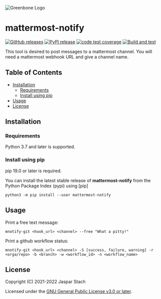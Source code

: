 ![Greenbone Logo](https://www.greenbone.net/wp-content/uploads/gb_new-logo_horizontal_rgb_small.png)

# mattermost-notify <!-- omit in toc -->

[![GitHub releases](https://img.shields.io/github/release/greenbone/mattermost-notify.svg)](https://github.com/greenbone/mattermost-notify/releases)
[![PyPI release](https://img.shields.io/pypi/v/mattermost-notify.svg)](https://pypi.org/project/mattermost-notify/)
[![code test coverage](https://codecov.io/gh/greenbone/mattermost-notify/branch/main/graph/badge.svg)](https://codecov.io/gh/greenbone/mattermost-notify)
[![Build and test](https://github.com/greenbone/mattermost-notify/actions/workflows/ci-python.yml/badge.svg)](https://github.com/greenbone/mattermost-notify/actions/workflows/ci-python.yml)

This tool is desired to post messages to a mattermost channel.
You will need a mattermost webhook URL and give a channel name.

## Table of Contents <!-- omit in toc -->

- [Installation](#installation)
  - [Requirements](#requirements)
  - [Install using pip](#install-using-pip)
- [Usage](#usage)
- [License](#license)

## Installation

### Requirements

Python 3.7 and later is supported.

### Install using pip

pip 19.0 or later is required.

You can install the latest stable release of **mattermost-notify** from the Python
Package Index (pypi) using [pip]

    python3 -m pip install --user mattermost-notify

## Usage

Print a free text message:
```
mnotify-git <hook_url> <channel> --free "What a pitty!"
```

Print a github workflow status:
```
mnotify-git <hook_url> <channel> -S [success, failure, warning] -r <orga/repo> -b <branch> -w <workflow_id> -n <workflow_name>
```

## License

Copyright (C) 2021-2022 Jaspar Stach

Licensed under the [GNU General Public License v3.0 or later](LICENSE).
